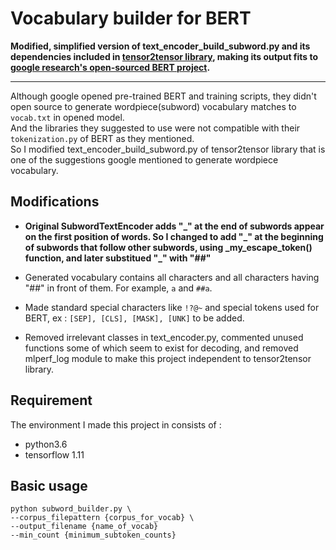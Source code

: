 # Vocabulary builder for BERT


<strong>Modified, simplified version of text_encoder_build_subword.py and its dependencies included in 
[tensor2tensor library](https://github.com/tensorflow/tensor2tensor), making its output fits to 
[google research's open-sourced BERT project](https://github.com/google-research/bert).</strong>

***
Although google opened pre-trained BERT and training scripts, 
they didn't open source to generate wordpiece(subword) vocabulary matches to `vocab.txt` in opened model.<br>
And the libraries they suggested to use were not compatible with their `tokenization.py` of BERT as they mentioned.<br>
So I modified text_encoder_build_subword.py of tensor2tensor library 
that is one of the suggestions google mentioned to generate wordpiece vocabulary.

## Modifications
- <strong>Original SubwordTextEncoder adds \"\_\" at the end of subwords appear 
on the first position of words. 
So I changed to add \"\_\" at the beginning of subwords that follow other subwords, 
using _my_escape_token() function,
and later substitued \"\_\" with "##"</strong>

- Generated vocabulary contains all characters and all characters having "##" in front of them.
For example, `a` and `##a`.

- Made standard special characters like `!?@~` 
and special tokens used for BERT, ex : `[SEP], [CLS], [MASK], [UNK]` to be added. 

- Removed irrelevant classes in text_encoder.py, 
commented unused functions some of which seem to exist for decoding,
and removed mlperf_log module to make this project independent to tensor2tensor library.


## Requirement
The environment I made this project in consists of :
- python3.6
- tensorflow 1.11 

## Basic usage
```
python subword_builder.py \
--corpus_filepattern {corpus_for_vocab} \
--output_filename {name_of_vocab}
--min_count {minimum_subtoken_counts}
```